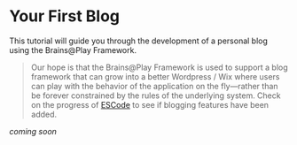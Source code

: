 # Your First Blog
This tutorial will guide you through the development of a personal blog using the Brains@Play Framework.

> Our hope is that the Brains@Play Framework is used to support a blog framework that can grow into a better Wordpress / Wix where users can play with the behavior of the application on the fly—rather than be forever constrained by the rules of the underlying system. Check on the progress of [ESCode](https://github.com/brainsatplay/escode/blob/main/libraries/escode/README.md) to see if blogging features have been added.

*coming soon*